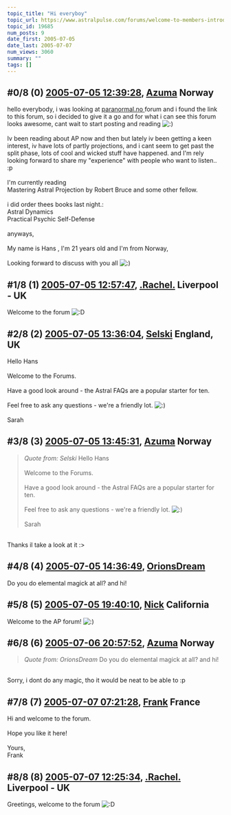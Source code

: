 ```yaml
---
topic_title: "Hi everyboy"
topic_url: https://www.astralpulse.com/forums/welcome-to-members-introductions!/hi-everyboy
topic_id: 19685
num_posts: 9
date_first: 2005-07-05
date_last: 2005-07-07
num_views: 3060
summary: ""
tags: []
---
```


## \#0/8 (0) [2005-07-05 12:39:28](https://www.astralpulse.com/forums/index.php?msg=169131), [Azuma](https://www.astralpulse.com/forums/profile/?u=9370) Norway ##
<section>
hello everybody, i was looking at
<a class="bbc_link" href="https://www.astralpulse.com/forums///paranormal.no" rel="noopener" target="_blank">
 paranormal.no
</a>
forum and i found the link to this forum, so i decided to give it a go and for what i can see this forum looks awesome, cant wait to start posting and reading
<img alt=":)" class="smiley" src="https://www.astralpulse.com/forums/Smileys/fugue/smiley.png" title="Smiley"/>
<br>
<br>
Iv been reading about AP now and then but lately iv been getting a keen interest, iv have lots of partly projections, and i cant seem to get past the split phase, lots of cool and wicked stuff have happened. and I'm rely looking forward to share my "experience" with people who want to listen.. :p
<br>
<br>
I'm currently reading
<br>
Mastering Astral Projection by Robert Bruce and some other fellow.
<br>
<br>
i did order thees books last night.:
<br>
Astral Dynamics
<br>
Practical Psychic Self-Defense
<br>
<br>
anyways,
<br>
<br>
My name is Hans , I'm 21 years old and I'm from Norway,
<br>
<br>
Looking forward to discuss with you all
<img alt=":)" class="smiley" src="https://www.astralpulse.com/forums/Smileys/fugue/smiley.png" title="Smiley"/>
</section>

## \#1/8 (1) [2005-07-05 12:57:47](https://www.astralpulse.com/forums/index.php?msg=169134), [.Rachel.](https://www.astralpulse.com/forums/profile/?u=8982) Liverpool - UK ##
<section>
Welcome to the forum
<img alt=":D" class="smiley" src="https://www.astralpulse.com/forums/Smileys/fugue/cheesy.png" title="Cheesy"/>
</section>

## \#2/8 (2) [2005-07-05 13:36:04](https://www.astralpulse.com/forums/index.php?msg=169137), [Selski](https://www.astralpulse.com/forums/profile/?u=6012) England, UK ##
<section>
Hello Hans
<br>
<br>
Welcome to the Forums.
<br>
<br>
Have a good look around - the Astral FAQs are a popular starter for ten.
<br>
<br>
Feel free to ask any questions - we're a friendly lot.
<img alt=":)" class="smiley" src="https://www.astralpulse.com/forums/Smileys/fugue/smiley.png" title="Smiley"/>
<br>
<br>
Sarah
</section>

## \#3/8 (3) [2005-07-05 13:45:31](https://www.astralpulse.com/forums/index.php?msg=169139), [Azuma](https://www.astralpulse.com/forums/profile/?u=9370) Norway ##
<section>
<blockquote class="bbc_standard_quote">
 <cite>
  Quote from: Selski
 </cite>
 Hello Hans
 <br>
 <br>
 Welcome to the Forums.
 <br>
 <br>
 Have a good look around - the Astral FAQs are a popular starter for ten.
 <br>
 <br>
 Feel free to ask any questions - we're a friendly lot.
 <img alt=":)" class="smiley" src="https://www.astralpulse.com/forums/Smileys/fugue/smiley.png" title="Smiley"/>
 <br>
 <br>
 Sarah
</blockquote>
<br>
Thanks il take a look at it :&gt;
</section>

## \#4/8 (4) [2005-07-05 14:36:49](https://www.astralpulse.com/forums/index.php?msg=169144), [OrionsDream](https://www.astralpulse.com/forums/profile/?u=9035)  ##
<section>
Do you do elemental magick at all? and hi!
</section>

## \#5/8 (5) [2005-07-05 19:40:10](https://www.astralpulse.com/forums/index.php?msg=169164), [Nick](https://www.astralpulse.com/forums/profile/?u=2080) California ##
<section>
Welcome to the AP forum!
<img alt=":)" class="smiley" src="https://www.astralpulse.com/forums/Smileys/fugue/smiley.png" title="Smiley"/>
</section>

## \#6/8 (6) [2005-07-06 20:57:52](https://www.astralpulse.com/forums/index.php?msg=169238), [Azuma](https://www.astralpulse.com/forums/profile/?u=9370) Norway ##
<section>
<blockquote class="bbc_standard_quote">
 <cite>
  Quote from: OrionsDream
 </cite>
 Do you do elemental magick at all? and hi!
</blockquote>
<br>
Sorry, i dont do any magic, tho it would be neat to be able to :p
</section>

## \#7/8 (7) [2005-07-07 07:21:28](https://www.astralpulse.com/forums/index.php?msg=169291), [Frank](https://www.astralpulse.com/forums/profile/?u=359) France ##
<section>
Hi and welcome to the forum.
<br>
<br>
Hope you like it here!
<br>
<br>
Yours,
<br>
Frank
</section>

## \#8/8 (8) [2005-07-07 12:25:34](https://www.astralpulse.com/forums/index.php?msg=169308), [.Rachel.](https://www.astralpulse.com/forums/profile/?u=8982) Liverpool - UK ##
<section>
Greetings, welcome to the forum
<img alt=":D" class="smiley" src="https://www.astralpulse.com/forums/Smileys/fugue/cheesy.png" title="Cheesy"/>
</section>